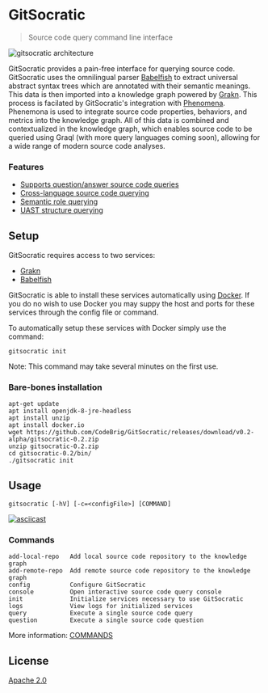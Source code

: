 # GitSocratic
> Source code query command line interface

![gitsocratic architecture](https://user-images.githubusercontent.com/3278877/49333927-57f61280-f585-11e8-9547-b3e10fe54c2d.jpg)

GitSocratic provides a pain-free interface for querying source code. GitSocratic uses the omnilingual parser [Babelfish](https://github.com/bblfsh/bblfshd) to extract universal abstract syntax trees which are annotated with their semantic meanings. This data is then imported into a knowledge graph powered by [Grakn](https://github.com/graknlabs/grakn). This process is facilated by GitSocratic's integration with [Phenomena](https://github.com/CodeBrig/Phenomena). Phenemona is used to integrate source code properties, behaviors, and metrics into the knowledge graph. All of this data is combined and contextualized in the knowledge graph, which enables source code to be queried using Graql (with more query languages coming soon), allowing for a wide range of modern source code analyses.

### Features
 - [Supports question/answer source code queries](https://github.com/CodeBrig/GitSocratic/blob/v0.2-alpha/docs/source_code_questions.md)
 - [Cross-language source code querying](https://github.com/CodeBrig/GitSocratic/blob/v0.2-alpha/docs/cross_langauage_query.md)
 - [Semantic role querying](https://github.com/CodeBrig/GitSocratic/blob/v0.2-alpha/docs/semantic_querying.md)
 - [UAST structure querying](https://github.com/CodeBrig/GitSocratic/blob/v0.2-alpha/docs/uast_querying.md)

## Setup

GitSocratic requires access to two services:
 - [Grakn](https://github.com/graknlabs/grakn)
 - [Babelfish](https://github.com/bblfsh/bblfshd)
 
 GitSocratic is able to install these services automatically using [Docker](https://www.docker.com/).
 If you do no wish to use Docker you may suppy the host and ports for these services through the config file or command.
 
 To automatically setup these services with Docker simply use the command:
 ```
 gitsocratic init
 ```
 
 Note: This command may take several minutes on the first use.
 
 ### Bare-bones installation
 ```
 apt-get update
apt install openjdk-8-jre-headless
apt install unzip
apt install docker.io
wget https://github.com/CodeBrig/GitSocratic/releases/download/v0.2-alpha/gitsocratic-0.2.zip
unzip gitsocratic-0.2.zip
cd gitsocratic-0.2/bin/
./gitsocratic init
```

## Usage
```
gitsocratic [-hV] [-c=<configFile>] [COMMAND]
```

[![asciicast](https://asciinema.org/a/4uCMnG7FcG89XE01RyFxg2Pnh.svg)](https://asciinema.org/a/4uCMnG7FcG89XE01RyFxg2Pnh)

### Commands

```
add-local-repo   Add local source code repository to the knowledge graph
add-remote-repo  Add remote source code repository to the knowledge graph
config           Configure GitSocratic
console          Open interactive source code query console
init             Initialize services necessary to use GitSocratic
logs             View logs for initialized services
query            Execute a single source code query
question         Execute a single source code question
```

More information: [COMMANDS](https://github.com/CodeBrig/GitSocratic/blob/master/COMMANDS.md)

## License
[Apache 2.0](https://github.com/CodeBrig/GitSocratic/LICENSE)

